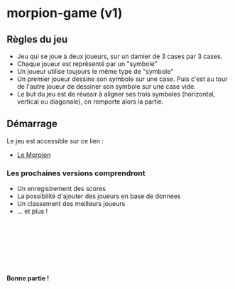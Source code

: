 # morpion-game (v1)

## Règles du jeu
- Jeu qui se joue à deux joueurs, sur un damier de 3 cases par 3 cases.
- Chaque joueur est représenté par un "symbole"
- Un joueur utilise toujours le même type de "symbole"
- Un premier joueur dessine son symbole sur une case. Puis c'est au tour de l'autre joueur de dessiner son symbole sur une case vide.
- Le but du jeu est de réussir à aligner ses trois symboles (horizontal, vertical ou diagonale), on remporte alors la partie.


## Démarrage
Le jeu est accessible sur ce lien :<br>
- <a href="https://morpion-game-1886b.web.app">Le Morpion</a>

### Les prochaines versions comprendront
- Un enregistrement des scores
- La possibilité d'ajouter des joueurs en base de données
- Un classement des meilleurs joueurs
- ... et plus !
<div style="height: 100px"></div>


#### Bonne partie !
